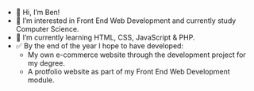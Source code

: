 - 👋 Hi, I’m Ben!
- 👀 I’m interested in Front End Web Development and currently study Computer Science.
- 🌱 I’m currently learning HTML, CSS, JavaScript & PHP.
- ✅ By the end of the year I hope to have developed:
  - My own e-commerce website through the development project for my degree.
  - A protfolio website as part of my Front End Web Development module.

<!---
BenEmm/BenEmm is a ✨ special ✨ repository because its `README.md` (this file) appears on your GitHub profile.
You can click the Preview link to take a look at your changes.
--->
